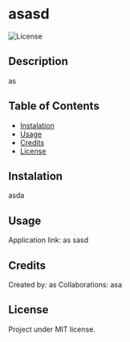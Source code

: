 # asasd

![License](https://img.shields.io/badge/License-MIT-blue.svg)

## Description

as

## Table of Contents

- [Instalation](#installation)
- [Usage](#usage)
- [Credits](#credits)
- [License](#license)

## Instalation

asda

## Usage

Application link: as
sasd

## Credits

Created by: as
Collaborations: asa

## License
Project under MIT license.
